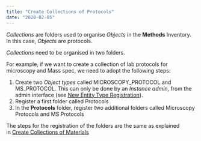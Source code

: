 ```yaml
---
title: "Create Collections of Protocols"
date: "2020-02-05"
---
```


  
_Collections_ are folders used to organise _Objects_ in the **Methods** Inventory. In this case, _Objects_ are protocols.

  
_Collections_ need to be organised in two folders.

  
For example, if we want to create a collection of lab protocols for microscopy and Mass spec, we need to adopt the following steps:

1. Create two _Object types_ called MICROSCOPY\_PROTOCOL and MS\_PROTOCOL. This can only be done by an _Instance admin_, from the admin interface (see [New Entity Type Registration](https://openbis.ch/index.php/docs/admin-documentation-openbis-19-06-4/new-entity-type-registration/)).
2. Register a first folder called Protocols
3. In the **Protocols** folder, register two additional folders called Microscopy Protocols and MS Protocols

  
The steps for the registration of the folders are the same as explained in [Create Collections of Materials](https://openbis.ch/index.php/docs/admin-documentation-openbis-19-06-4/customise-inventory-of-materials-and-samples/create-collections-of-materials/)
